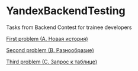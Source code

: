 # YandexBackendTesting
Tasks from Backend Contest for trainee developers

[First problem (A. Новая история)](https://github.com/dmidelrey/YandexBackendTesting/tree/c528b18e516b6744b85f36580d3b30024b8350b6/First%20problem%20%28A.%20%D0%9D%D0%BE%D0%B2%D0%B0%D1%8F%20%D0%B8%D1%81%D1%82%D0%BE%D1%80%D0%B8%D1%8F%29)

[Second problem (B. Разнообразие)](https://github.com/dmidelrey/YandexBackendTesting/tree/c528b18e516b6744b85f36580d3b30024b8350b6/Second%20problem%20%28B.%20%D0%A0%D0%B0%D0%B7%D0%BD%D0%BE%D0%BE%D0%B1%D1%80%D0%B0%D0%B7%D0%B8%D0%B5%29)

[Third problem (C. Запрос к таблице)](https://github.com/dmidelrey/YandexBackendTesting/tree/c528b18e516b6744b85f36580d3b30024b8350b6/Third%20problem%20%28C.%20%D0%97%D0%B0%D0%BF%D1%80%D0%BE%D1%81%20%D0%BA%20%D1%82%D0%B0%D0%B1%D0%BB%D0%B8%D1%86%D0%B5)
